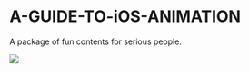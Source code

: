 # A-GUIDE-TO-iOS-ANIMATION

A package of fun contents for serious people.

![](https://static-2.gumroad.com/res/gumroad/7559621937743/asset_previews/0d8ec98618584b277f11e5b58e9c9517/default/A_20guide_20to_20iOS_20animation_logo__E4_BF_AE_E6_94_B9_E8_BE_B9_E6_A1_86_E7_89_88.png)
